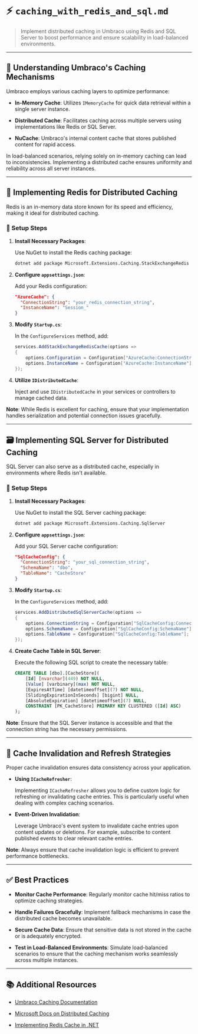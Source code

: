 # ⚡ `caching_with_redis_and_sql.md`

> Implement distributed caching in Umbraco using Redis and SQL Server to boost performance and ensure scalability in load-balanced environments.

---

## 🧠 Understanding Umbraco's Caching Mechanisms

Umbraco employs various caching layers to optimize performance:

- **In-Memory Cache**: Utilizes `IMemoryCache` for quick data retrieval within a single server instance.

- **Distributed Cache**: Facilitates caching across multiple servers using implementations like Redis or SQL Server.

- **NuCache**: Umbraco's internal content cache that stores published content for rapid access.

In load-balanced scenarios, relying solely on in-memory caching can lead to inconsistencies. Implementing a distributed cache ensures uniformity and reliability across all server instances.

---

## 🧰 Implementing Redis for Distributed Caching

Redis is an in-memory data store known for its speed and efficiency, making it ideal for distributed caching.

### 🔧 Setup Steps

1. **Install Necessary Packages**:

   Use NuGet to install the Redis caching package:

   ```bash
   dotnet add package Microsoft.Extensions.Caching.StackExchangeRedis
   ```

2. **Configure `appsettings.json`**:

   Add your Redis configuration:

   ```json
   "AzureCache": {
     "ConnectionString": "your_redis_connection_string",
     "InstanceName": "Session_"
   }
   ```

3. **Modify `Startup.cs`**:

   In the `ConfigureServices` method, add:

   ```csharp
   services.AddStackExchangeRedisCache(options =>
   {
       options.Configuration = Configuration["AzureCache:ConnectionString"];
       options.InstanceName = Configuration["AzureCache:InstanceName"];
   });
   ```

4. **Utilize `IDistributedCache`**:

   Inject and use `IDistributedCache` in your services or controllers to manage cached data.

**Note**: While Redis is excellent for caching, ensure that your implementation handles serialization and potential connection issues gracefully.

---

## 🗃️ Implementing SQL Server for Distributed Caching

SQL Server can also serve as a distributed cache, especially in environments where Redis isn't available.

### 🔧 Setup Steps

1. **Install Necessary Packages**:

   Use NuGet to install the SQL Server caching package:

   ```bash
   dotnet add package Microsoft.Extensions.Caching.SqlServer
   ```

2. **Configure `appsettings.json`**:

   Add your SQL Server cache configuration:

   ```json
   "SqlCacheConfig": {
     "ConnectionString": "your_sql_connection_string",
     "SchemaName": "dbo",
     "TableName": "CacheStore"
   }
   ```

3. **Modify `Startup.cs`**:

   In the `ConfigureServices` method, add:

   ```csharp
   services.AddDistributedSqlServerCache(options =>
   {
       options.ConnectionString = Configuration["SqlCacheConfig:ConnectionString"];
       options.SchemaName = Configuration["SqlCacheConfig:SchemaName"];
       options.TableName = Configuration["SqlCacheConfig:TableName"];
   });
   ```

4. **Create Cache Table in SQL Server**:

   Execute the following SQL script to create the necessary table:

   ```sql
   CREATE TABLE [dbo].[CacheStore](
       [Id] [nvarchar](449) NOT NULL,
       [Value] [varbinary](max) NOT NULL,
       [ExpiresAtTime] [datetimeoffset](7) NOT NULL,
       [SlidingExpirationInSeconds] [bigint] NULL,
       [AbsoluteExpiration] [datetimeoffset](7) NULL,
       CONSTRAINT [PK_CacheStore] PRIMARY KEY CLUSTERED ([Id] ASC)
   );
   ```

**Note**: Ensure that the SQL Server instance is accessible and that the connection string has the necessary permissions.

---

## 🔄 Cache Invalidation and Refresh Strategies

Proper cache invalidation ensures data consistency across your application.

- **Using `ICacheRefresher`**:

  Implementing `ICacheRefresher` allows you to define custom logic for refreshing or invalidating cache entries. This is particularly useful when dealing with complex caching scenarios.

- **Event-Driven Invalidation**:

  Leverage Umbraco's event system to invalidate cache entries upon content updates or deletions. For example, subscribe to content published events to clear relevant cache entries.

**Note**: Always ensure that cache invalidation logic is efficient to prevent performance bottlenecks.

---

## ✅ Best Practices

- **Monitor Cache Performance**: Regularly monitor cache hit/miss ratios to optimize caching strategies.

- **Handle Failures Gracefully**: Implement fallback mechanisms in case the distributed cache becomes unavailable.

- **Secure Cache Data**: Ensure that sensitive data is not stored in the cache or is adequately encrypted.

- **Test in Load-Balanced Environments**: Simulate load-balanced scenarios to ensure that the caching mechanism works seamlessly across multiple instances.

---

## 📚 Additional Resources

- [Umbraco Caching Documentation](https://docs.umbraco.com/umbraco-cms/reference/cache)

- [Microsoft Docs on Distributed Caching](https://learn.microsoft.com/en-us/aspnet/core/performance/caching/distributed)

- [Implementing Redis Cache in .NET](https://dev.to/garpunkal/umbraco-9-azure-cache-for-redis-3ipi)
